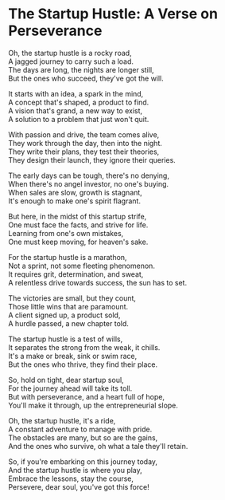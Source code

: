# The Startup Hustle: A Verse on Perseverance 

Oh, the startup hustle is a rocky road,  
A jagged journey to carry such a load.  
The days are long, the nights are longer still,  
But the ones who succeed, they've got the will.  

It starts with an idea, a spark in the mind,  
A concept that's shaped, a product to find.  
A vision that's grand, a new way to exist,  
A solution to a problem that just won't quit.  

With passion and drive, the team comes alive,  
They work through the day, then into the night.  
They write their plans, they test their theories,  
They design their launch, they ignore their queries.  

The early days can be tough, there's no denying,  
When there's no angel investor, no one's buying.   
When sales are slow, growth is stagnant,  
It's enough to make one's spirit flagrant.  

But here, in the midst of this startup strife,  
One must face the facts, and strive for life.  
Learning from one's own mistakes,  
One must keep moving, for heaven's sake.  

For the startup hustle is a marathon,  
Not a sprint, not some fleeting phenomenon.  
It requires grit, determination, and sweat,  
A relentless drive towards success, the sun has to set.  

The victories are small, but they count,  
Those little wins that are paramount.  
A client signed up, a product sold,  
A hurdle passed, a new chapter told.  

The startup hustle is a test of wills,  
It separates the strong from the weak, it chills.  
It's a make or break, sink or swim race,  
But the ones who thrive, they find their place.  

So, hold on tight, dear startup soul,  
For the journey ahead will take its toll.  
But with perseverance, and a heart full of hope,  
You'll make it through, up the entrepreneurial slope.  

Oh, the startup hustle, it's a ride,  
A constant adventure to manage with pride.  
The obstacles are many, but so are the gains,  
And the ones who survive, oh what a tale they'll retain.  

So, if you're embarking on this journey today,  
And the startup hustle is where you play,  
Embrace the lessons, stay the course,  
Persevere, dear soul, you've got this force!
